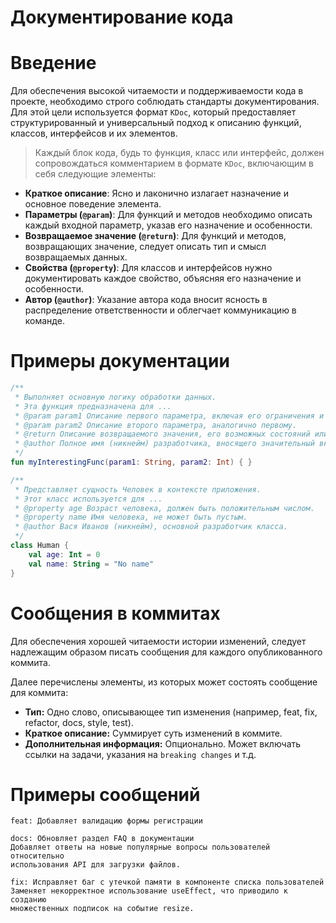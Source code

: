 Документирование кода
=

Введение
==

Для обеспечения высокой читаемости и поддерживаемости кода в проекте, необходимо строго соблюдать стандарты документирования. 
Для этой цели используется формат `KDoc`, который предоставляет структурированный и универсальный подход к описанию функций, классов, интерфейсов и их элементов.

> Каждый блок кода, будь то функция, класс или интерфейс, должен сопровождаться комментарием в формате `KDoc`, включающим в себя следующие элементы:

- **Краткое описание**: Ясно и лаконично излагает назначение и основное поведение элемента.
- **Параметры (`@param`)**: Для функций и методов необходимо описать каждый входной параметр, указав его назначение и особенности.
- **Возвращаемое значение (`@return`)**: Для функций и методов, возвращающих значение, следует описать тип и смысл возвращаемых данных.
- **Свойства (`@property`)**: Для классов и интерфейсов нужно документировать каждое свойство, объясняя его назначение и особенности.
- **Автор (`@author`)**: Указание автора кода вносит ясность в распределение ответственности и облегчает коммуникацию в команде.


Примеры документации
===

```kt
/**
 * Выполняет основную логику обработки данных.
 * Эта функция предназначена для ...
 * @param param1 Описание первого параметра, включая его ограничения и предполагаемый формат.
 * @param param2 Описание второго параметра, аналогично первому.
 * @return Описание возвращаемого значения, его возможных состояний или значений.
 * @author Полное имя (никнейм) разработчика, вносящего значительный вклад в реализацию.
 */
fun myInterestingFunc(param1: String, param2: Int) { }

/**
 * Представляет сущность Человек в контексте приложения.
 * Этот класс используется для ...
 * @property age Возраст человека, должен быть положительным числом.
 * @property name Имя человека, не может быть пустым.
 * @author Вася Иванов (никнейм), основной разработчик класса.
 */
class Human {
    val age: Int = 0
    val name: String = "No name"
}
```

Сообщения в коммитах
==

Для обеспечения хорошей читаемости истории изменений, следует надлежащим образом писать сообщения для каждого опубликованного коммита.

Далее перечислены элементы, из которых может состоять сообщение для коммита:

- **Тип:** Одно слово, описывающее тип изменения (например, feat, fix, refactor, docs, style, test).
- **Краткое описание:** Суммирует суть изменений в коммите.
- **Дополнительная информация:** Опционально. Может включать ссылки на задачи, указания на `breaking changes` и т.д.

Примеры сообщений
===

```
feat: Добавляет валидацию формы регистрации
```

```
docs: Обновляет раздел FAQ в документации
Добавляет ответы на новые популярные вопросы пользователей относительно
использования API для загрузки файлов.
```

```
fix: Исправляет баг с утечкой памяти в компоненте списка пользователей
Заменяет некорректное использование useEffect, что приводило к созданию
множественных подписок на событие resize.
```
